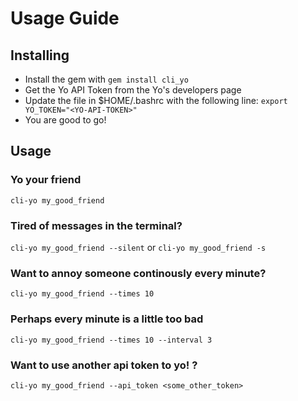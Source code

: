 # Usage Guide

## Installing
* Install the gem with `gem install cli_yo`
* Get the Yo API Token from the Yo's developers page 
* Update the file in $HOME/.bashrc with the following line:
`export YO_TOKEN="<YO-API-TOKEN>"`
* You are good to go!

## Usage
### Yo your friend
`cli-yo my_good_friend`

### Tired of messages in the terminal?
`cli-yo my_good_friend --silent` or `cli-yo my_good_friend -s`

### Want to annoy someone continously every minute?
`cli-yo my_good_friend --times 10`

### Perhaps every minute is a little too bad
`cli-yo my_good_friend --times 10 --interval 3`

### Want to use another api token to yo! ?
`cli-yo my_good_friend --api_token <some_other_token> `